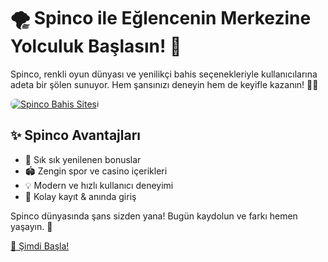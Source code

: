 <h1>🌪️ Spinco ile Eğlencenin Merkezine Yolculuk Başlasın! 🎡</h1>
<p>Spinco, renkli oyun dünyası ve yenilikçi bahis seçenekleriyle kullanıcılarına adeta bir şölen sunuyor. Hem şansınızı deneyin hem de keyifle kazanın! 🤑🎲</p>
<a href="https://cutt.ly/Spinco2025-giris" title="Spinco Giriş">
    <img src="https://i.ibb.co/5K7Ks6w/zzzz3.gif" alt="Spinco Bahis Sitesi" style="max-width:100%; height:auto; border-radius:8px;">
</a>
<h2>✨ Spinco Avantajları</h2>
<ul>
    <li>🧧 Sık sık yenilenen bonuslar</li>
    <li>🏟️ Zengin spor ve casino içerikleri</li>
    <li>💡 Modern ve hızlı kullanıcı deneyimi</li>
    <li>🧩 Kolay kayıt & anında giriş</li>
</ul>
<p>Spinco dünyasında şans sizden yana! Bugün kaydolun ve farkı hemen yaşayın. 🏁</p>
<a href="https://cutt.ly/Spinco2025-giris" class="join-button">🎈 Şimdi Başla!</a>
